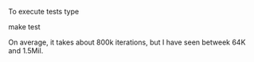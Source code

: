 To execute tests type

make test

On average, it takes about 800k iterations, but I have seen betweek 64K and 1.5Mil.
